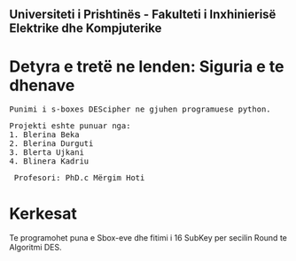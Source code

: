 
## Universiteti i Prishtinës - Fakulteti i Inxhinierisë Elektrike dhe Kompjuterike
# Detyra e tretë ne lenden: Siguria e te dhenave
<pre>Punimi i s-boxes_DEScipher ne gjuhen programuese python.</pre> 

<pre>Projekti eshte punuar nga:
1. Blerina Beka
2. Blerina Durguti
3. Blerta Ujkani
4. Blinera Kadriu 
</pre>
<pre> Profesori: PhD.c Mërgim Hoti </pre>

# Kerkesat 

Te programohet puna e Sbox-eve dhe fitimi i 16 SubKey per secilin Round te Algoritmi DES.
